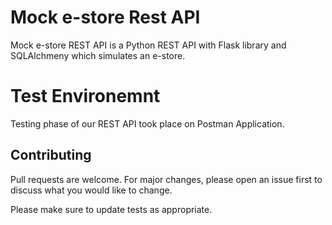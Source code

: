 # Mock e-store Rest API

Mock e-store REST API is a Python REST API with Flask library and SQLAlchmeny which simulates an e-store.

# Test Environemnt
Testing phase of our REST API took place on Postman Application. 

## Contributing
Pull requests are welcome. For major changes, please open an issue first to discuss what you would like to change.

Please make sure to update tests as appropriate.
